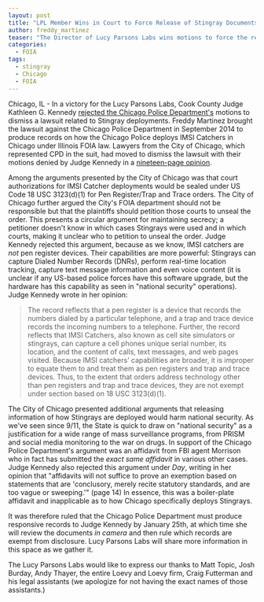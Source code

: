 ```yaml
---
layout: post
title: "LPL Member Wins in Court to Force Release of Stingray Documents"
author: freddy_martinez
teaser: "The Director of Lucy Parsons Labs wins motions to force the release of documents related to Stingray use in Chicago"
categories:
  - FOIA
tags:
  - stingray
  - Chicago
  - FOIA
---
```


Chicago, IL - In a victory for the Lucy Parsons Labs, Cook County Judge Kathleen G. Kennedy [rejected the Chicago Police Department's](http://arstechnica.com/tech-policy/2016/01/chicago-police-must-finally-produce-stingray-records-judge-orders/) motions to dismiss a lawsuit related to Stingray deployments. Freddy Martinez brought the lawsuit against the Chicago Police Department in September 2014 to produce records on how the Chicago Police deploys IMSI Catchers in Chicago under Illinois
FOIA law. Lawyers from the City of Chicago, which represented CPD in the suit, had moved to dismiss the lawsuit with their motions denied by Judge Kennedy in a [nineteen-page opinion](https://www.scribd.com/doc/295163479/CPD-Denied-motion-to-dismiss).

Among the arguments presented by the City of Chicago was that court authorizations for IMSI Catcher deployments would be sealed under US Code 18 USC 3123(d)(1) for Pen Register/Trap and Trace orders. The City of Chicago further argued the City's FOIA department should not be responsible but that the plaintiffs should petition those courts to unseal the order. This presents a circular argument for maintaining secrecy; a petitioner doesn't know in which cases Stingrays were used and in which courts, making it unclear who to petition to unseal the order. Judge Kennedy rejected this argument, because as we know, IMSI catchers are *not* pen register devices. Their capabilities are more powerful: Stingrays can capture Dialed Number Records (DNRs), perform real-time location tracking, capture text message information and even voice content (it is unclear if any US-based police forces have this software upgrade, but the hardware has this capability as seen in "national security" operations). Judge Kennedy wrote in her opinion: 


> The record reflects that a pen register is a device that records the numbers dialed by a particular telephone, and a trap and trace device records the incoming numbers to a telephone. Further, the record reflects that IMSI Catchers, also known as cell site simulators or stingrays, can capture a cell phones unique serial number, its location, and the content of calls, text messages, and web pages visited. Because IMSI catchers’ capabilities are broader, it is improper to equate them to and treat them as pen registers and trap and trace devices. Thus, to the extent that orders address technology other than pen registers and trap and trace devices, they are not exempt under section based on 18 USC 3123(d)(1).

The City of Chicago presented additional arguments that releasing information of how Stingrays are deployed would harm national security. As we've seen since 9/11, the State is quick to draw on "national security" as a justification for a wide range of mass surveillance programs, from PRISM and social media monitoring to the war on drugs. In support of the Chicago Police Department's argument was an affidavit from FBI agent Morrison who in fact has submitted the *exact same affidavit* in various other cases. Judge Kennedy also rejected this argument under *Day*, writing in her opinion that "affidavits will not suffice to prove an exemption based on statements that are 'conclusory, merely recite statutory standards, and are too vague or sweeping.'" (page 14) In essence, this was a boiler-plate affidavit and inapplicable as to how Chicago specifically deploys Stingrays. 

It was therefore ruled that the Chicago Police Department must produce responsive records to Judge Kennedy by January 25th, at which time she will review the documents *in camera* and then rule which records are exempt from disclosure. Lucy Parsons Labs will share more information in this space as we gather it. 

The Lucy Parsons Labs would like to express our thanks to Matt Topic, Josh Burday, Andy Thayer, the entire Loevy and Loevy firm, Craig Futterman and his legal assistants (we apologize for not having the exact names of those assistants.) 

